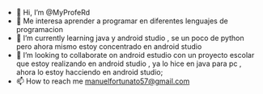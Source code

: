 - 👋 Hi, I’m @MyProfeRd
- 👀 Me interesa aprender  a programar en diferentes lenguajes de programacion
- 🌱 I’m currently learning  java y  android studio , se un poco de python  pero ahora mismo estoy concentrado en android studio
- 💞️ I’m looking to collaborate on android estudio con un proyecto escolar que estoy realizando en android studio , ya lo hice en java para  pc , ahora lo estoy hacciendo en android studio;
- 📫 How to reach me  manuelfortunato57@gmail.com

<!---
MyProfeRd/MyProfeRd is a ✨ special ✨ repository because its `README.md` (this file) appears on your GitHub profile.
You can click the Preview link to take a look at your changes.
--->
